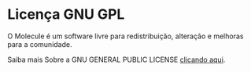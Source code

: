 # Licença GNU GPL

O Molecule é um software livre para redistribuição, alteração e melhoras para a comunidade.

Saiba mais Sobre a GNU GENERAL PUBLIC LICENSE [clicando aqui](LICENSE).